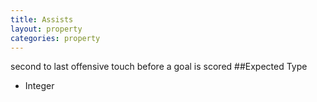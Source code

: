 ```yaml
---
title: Assists
layout: property
categories: property
---
```

second to last offensive touch before a goal is scored
##Expected Type
* Integer
